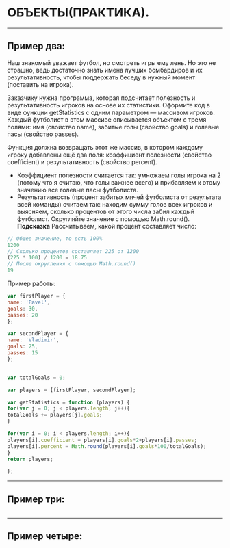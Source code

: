 # ОБЪЕКТЫ(ПРАКТИКА).
***

## Пример два:
Наш знакомый уважает футбол, но смотреть игры ему лень. Но это не страшно, ведь  достаточно знать имена лучших бомбардиров и их результативность, чтобы поддержать беседу в нужный момент (поставить на игрока).


Заказчику нужна программа, которая подсчитает полезность и результативность игроков на основе их статистики. Оформите код в виде функции getStatistics с одним параметром — массивом игроков.
 Каждый футболист в этом массиве описывается объектом с тремя полями: имя (свойство name), забитые голы (свойство goals) и голевые пасы (свойство passes).

Функция должна возвращать этот же массив, в котором каждому игроку добавлены ещё два поля: коэффициент полезности (свойство coefficient) и результативность (свойство percent).

- Коэффициент полезности считается так: умножаем голы игрока на 2 (потому что я считаю, что голы важнее всего) и прибавляем к этому значению все голевые пасы футболиста.
- Результативность (процент забитых мячей футболиста от результата всей команды) считаем так: находим сумму голов всех игроков и выясняем, сколько процентов от этого числа забил каждый футболист. Округляйте значение с помощью Math.round().
**Подсказка**
Рассчитываем, какой процент составляет число:
```javascript
// Общее значение, то есть 100%
1200
// Сколько процентов составляет 225 от 1200
(225 * 100) / 1200 = 18.75
// После округления с помощью Math.round()
19
```
Пример работы:
```javascript
var firstPlayer = {
name: 'Pavel',
goals: 30,
passes: 20
};

var secondPlayer = {
name: 'Vladimir',
goals: 25,
passes: 15
};


var totalGoals = 0;

var players = [firstPlayer, secondPlayer];

var getStatistics = function (players) {
for(var j = 0; j < players.length; j++){
totalGoals += players[j].goals;
}

for(var i = 0; i < players.length; i++){
players[i].coefficient = players[i].goals*2+players[i].passes;
players[i].percent = Math.round(players[i].goals*100/totalGoals);
}
return players;

};
```
***
## Пример три:

```javascript

```
***
## Пример четыре:

```javascript

```

